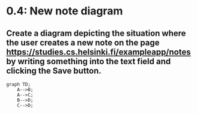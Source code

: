 # 0.4: New note diagram
## Create a diagram depicting the situation where the user creates a new note on the page https://studies.cs.helsinki.fi/exampleapp/notes by writing something into the text field and clicking the Save button.

```mermaid
graph TD;
    A-->B;
    A-->C;
    B-->D;
    C-->D;
```
